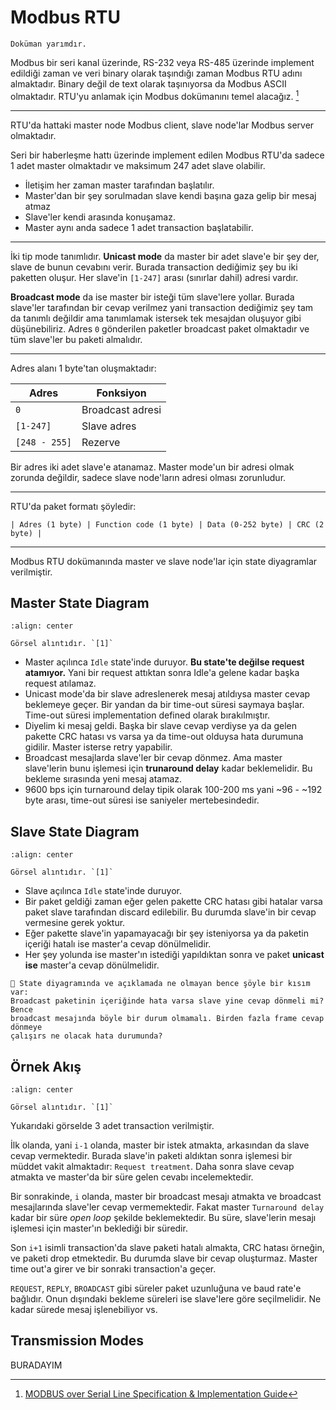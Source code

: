 # Modbus RTU

```{todo}
Doküman yarımdır.
```

Modbus bir seri kanal üzerinde, RS-232 veya RS-485 üzerinde implement edildiği
zaman ve veri binary olarak taşındığı zaman Modbus RTU adını almaktadır. Binary
değil de text olarak taşınıyorsa da Modbus ASCII olmaktadır. RTU'yu anlamak için
Modbus dokümanını temel alacağız. [^1f]

---

RTU'da hattaki master node Modbus client, slave node'lar Modbus server olmaktadır.

Seri bir haberleşme hattı üzerinde implement edilen Modbus RTU'da sadece 1
adet master olmaktadır ve maksimum 247 adet slave olabilir.

- İletişim her zaman master tarafından başlatılır.
- Master'dan bir şey sorulmadan slave kendi başına gaza gelip bir mesaj atmaz
- Slave'ler kendi arasında konuşamaz.
- Master aynı anda sadece 1 adet transaction başlatabilir.

---

İki tip mode tanımlıdır. **Unicast mode** da master bir adet slave'e bir şey
der, slave de bunun cevabını verir. Burada transaction dediğimiz şey bu iki
paketten oluşur. Her slave'in `[1-247]` arası (sınırlar dahil) adresi vardır.

**Broadcast mode** da ise master bir isteği tüm slave'lere yollar. Burada
slave'ler tarafından bir cevap verilmez yani transaction dediğimiz şey
tam da tanımlı değildir ama tanımlamak istersek tek mesajdan oluşuyor gibi
düşünebiliriz. Adres `0` gönderilen paketler broadcast paket olmaktadır ve
tüm slave'ler bu paketi almalıdır.

---

Adres alanı 1 byte'tan oluşmaktadır:

| Adres | Fonksiyon |
| ----- | --------- |
| `0` | Broadcast adresi |
| `[1-247]` | Slave adres |
| `[248 - 255]` | Rezerve |

Bir adres iki adet slave'e atanamaz. Master mode'un bir adresi olmak zorunda
değildir, sadece slave node'ların adresi olması zorunludur.

---

RTU'da paket formatı şöyledir:

```text
| Adres (1 byte) | Function code (1 byte) | Data (0-252 byte) | CRC (2 byte) |
```

---

Modbus RTU dokümanında master ve slave node'lar için state diyagramlar verilmiştir.

## Master State Diagram

```{figure} assets/modbus-rtu-figure-7.jpg
:align: center

Görsel alıntıdır. `[1]`
```

- Master açılınca `Idle` state'inde duruyor. **Bu state'te değilse request
  atamıyor.** Yani bir request attıktan sonra Idle'a gelene kadar başka request
  atılamaz.
- Unicast mode'da bir slave adreslenerek mesaj atıldıysa master cevap beklemeye
  geçer. Bir yandan da bir time-out süresi saymaya başlar. Time-out süresi
  implementation defined olarak bırakılmıştır.
- Diyelim ki mesaj geldi. Başka bir slave cevap verdiyse ya da gelen pakette CRC
  hatası vs varsa ya da time-out olduysa hata durumuna gidilir. Master isterse
  retry yapabilir.
- Broadcast mesajlarda slave'ler bir cevap dönmez. Ama master slave'lerin bunu
  işlemesi için **trunaround delay** kadar beklemelidir. Bu bekleme sırasında
  yeni mesaj atamaz.
- 9600 bps için turnaround delay tipik olarak 100-200 ms yani ~96 - ~192 byte
  arası, time-out süresi ise saniyeler mertebesindedir.

## Slave State Diagram

```{figure} assets/modbus-rtu-figure-8.jpg
:align: center

Görsel alıntıdır. `[1]`
```

- Slave açılınca `Idle` state'inde duruyor.
- Bir paket geldiği zaman eğer gelen pakette CRC hatası gibi hatalar varsa
  paket slave tarafından discard edilebilir. Bu durumda slave'in bir cevap
  vermesine gerek yoktur.
- Eğer pakette slave'in yapamayacağı bir şey isteniyorsa ya da paketin içeriği
  hatalı ise master'a cevap dönülmelidir.
- Her şey yolunda ise master'ın istediği yapıldıktan sonra ve paket **unicast
  ise** master'a cevap dönülmelidir.

```{note}
🤔 State diyagramında ve açıklamada ne olmayan bence şöyle bir kısım var:
Broadcast paketinin içeriğinde hata varsa slave yine cevap dönmeli mi? Bence
broadcast mesajında böyle bir durum olmamalı. Birden fazla frame cevap dönmeye
çalışırs ne olacak hata durumunda?
```

## Örnek Akış

```{figure} assets/modbus-rtu-figure-9.jpg
:align: center

Görsel alıntıdır. `[1]`
```

Yukarıdaki görselde 3 adet transaction verilmiştir.

İlk olanda, yani `i-1` olanda, master bir istek atmakta, arkasından da slave
cevap vermektedir. Burada slave'in paketi aldıktan sonra işlemesi bir müddet
vakit almaktadır: `Request treatment`. Daha sonra slave cevap atmakta ve
master'da bir süre gelen cevabı incelemektedir.

Bir sonrakinde, `i` olanda, master bir broadcast mesajı atmakta ve broadcast
mesajlarında slave'ler cevap vermemektedir. Fakat master `Turnaround delay`
kadar bir süre *open loop* şekilde beklemektedir. Bu süre, slave'lerin mesajı
işlemesi için master'ın beklediği bir süredir.

Son `i+1` isimli transaction'da slave paketi hatalı almakta, CRC hatası örneğin,
ve paketi drop etmektedir. Bu durumda slave bir cevap oluşturmaz. Master time
out'a girer ve bir sonraki transaction'a geçer.

`REQUEST`, `REPLY`, `BROADCAST` gibi süreler paket uzunluğuna ve baud rate'e
bağlıdır. Onun dışındaki bekleme süreleri ise slave'lere göre seçilmelidir.
Ne kadar sürede mesaj işlenebiliyor vs.

## Transmission Modes

BURADAYIM

[^1f]: [MODBUS over Serial Line Specification & Implementation Guide](https://www.modbus.org/docs/Modbus_over_serial_line_V1_02.pdf)
